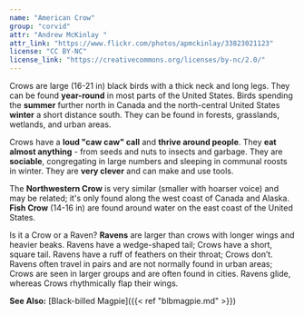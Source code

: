 ```yaml
---
name: "American Crow"
group: "corvid"
attr: "Andrew McKinlay "
attr_link: "https://www.flickr.com/photos/apmckinlay/33823021123"
license: "CC BY-NC"
license_link: "https://creativecommons.org/licenses/by-nc/2.0/"
---
```

Crows are large (16-21 in) black birds with a thick neck and long legs. They can be found **year-round** in most parts of the United States. Birds spending the **summer** further north in Canada and the north-central United States **winter** a short distance south. They can be found in forests, grasslands, wetlands, and urban areas.

Crows have a **loud "caw caw" call** and **thrive around people**. They **eat almost anything** - from seeds and nuts to insects and garbage. They are **sociable**, congregating in large numbers and sleeping in communal roosts in winter. They are **very clever** and can make and use tools.

The **Northwestern Crow** is very similar (smaller with hoarser voice) and may be related; it's only found along the west coast of Canada and Alaska. **Fish Crow** (14-16 in) are found around water on the east coast of the United States.

Is it a Crow or a Raven? __Ravens__ are larger than crows with longer wings and heavier beaks. Ravens have a wedge-shaped tail; Crows have a short, square tail. Ravens have a ruff of feathers on their throat; Crows don’t. Ravens often travel in pairs and are not normally found in urban areas; Crows are seen in larger groups and are often found in cities. Ravens glide, whereas Crows rhythmically flap their wings.

<!-- generated, do not edit -->
**See Also:**
[Black-billed Magpie]({{< ref "blbmagpie.md" >}})
